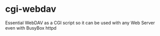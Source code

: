 # cgi-webdav
Essential WebDAV as a CGI script so it can be used with any Web Server even with BusyBox httpd
